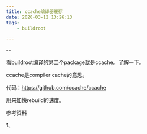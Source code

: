 ```yaml
---
title: ccache编译器缓存
date: 2020-03-12 13:26:13
tags:
	- buildroot

---
```


--

看buildroot编译的第二个package就是ccache。了解一下。

ccache是compiler cache的意思。

代码：https://github.com/ccache/ccache

用来加快rebuild的速度。



参考资料

1、

